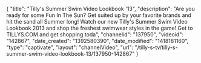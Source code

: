 {
    "title": "Tilly's Summer Swim Video Lookbook '13",
    "description": "Are you ready for some Fun In The Sun? Get suited up by your favorite brands and hit the sand all Summer long! Watch our new Tilly's Summer Swim Video Lookbook 2013 and shop the freshest swimwear styles in the game! Get to TILLYS.COM and get shopping toda",
    "channelid": "137950",
    "videoid": "142867",
    "date_created": "1392580390",
    "date_modified": "1418181160",
    "type": "captivate",
    "layout": "channelVideo",
    "url": "\/tilly-s-tv\/tilly-s-summer-swim-video-lookbook-13\/137950-142867"
}